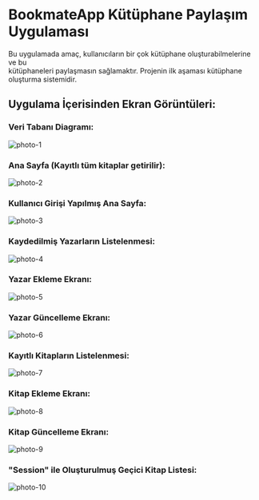 # BookmateApp Kütüphane Paylaşım Uygulaması

Bu uygulamada amaç, kullanıcıların bir çok kütüphane oluşturabilmelerine ve bu <br>
kütüphaneleri paylaşmasın sağlamaktır. Projenin ilk aşaması kütüphane oluşturma sistemidir. 


## Uygulama İçerisinden Ekran Görüntüleri:


### Veri Tabanı Diagramı:

<img src="https://i.hizliresim.com/qxkmoky.png" alt="photo-1"/><br>

### Ana Sayfa (Kayıtlı tüm kitaplar getirilir):

<img src="https://i.hizliresim.com/4kuzz6h.png" alt="photo-2"/><br>

### Kullanıcı Girişi Yapılmış Ana Sayfa:

<img src="https://i.hizliresim.com/n9giam1.png" alt="photo-3"/><br>

### Kaydedilmiş Yazarların Listelenmesi:

<img src="https://i.hizliresim.com/dutv8yv.png" alt="photo-4"/><br>

### Yazar Ekleme Ekranı:

<img src="https://i.hizliresim.com/hdza085.png" alt="photo-5"/><br>

### Yazar Güncelleme Ekranı:

<img src="https://i.hizliresim.com/564ay7f.png" alt="photo-6"/><br>

### Kayıtlı Kitapların Listelenmesi:

<img src="https://i.hizliresim.com/io6rvfr.png" alt="photo-7"/><br>

### Kitap Ekleme Ekranı:

<img src="https://i.hizliresim.com/4du3aba.png" alt="photo-8"/><br>

### Kitap Güncelleme Ekranı:
<img src="https://i.hizliresim.com/mkichwm.png" alt="photo-9"/><br>

### "Session" ile Oluşturulmuş Geçici Kitap Listesi:

<img src="https://i.hizliresim.com/4s5e0l7.png" alt="photo-10"/><br>

